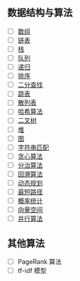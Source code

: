 ## 数据结构与算法

- [ ] [数组](src/main/java/com/jungle/ds/array/README.md) 
- [ ] [链表](src/main/java/com/jungle/ds/linked/README.md) 
- [ ] [栈](src/main/java/com/jungle/ds/stack/README.md) 
- [ ] [队列](src/main/java/com/jungle/ds/queue/README.md) 
- [ ] [递归](src/main/java/com/jungle/ds/recursion/README.md) 
- [ ] [排序](src/main/java/com/jungle/ds/sort/README.md) 
- [ ] [二分查找](src/main/java/com/jungle/ds/search/README.md) 
- [ ] [跳表](src/main/java/com/jungle/ds/skip_list/README.md) 
- [ ] [散列表](src/main/java/com/jungle/ds/hash_table/README.md) 
- [ ] [哈希算法](src/main/java/com/jungle/ds/hash_alg/README.md) 
- [ ] [二叉树](src/main/java/com/jungle/ds/binary_tree/README.md) 
- [ ] [堆](src/main/java/com/jungle/ds/heap/README.md) 
- [ ] [图](src/main/java/com/jungle/ds/graph/README.md) 
- [ ] [字符串匹配](src/main/java/com/jungle/ds/string_matching/README.md) 
- [ ] [贪心算法](src/main/java/com/jungle/ds/gready_alg/README.md) 
- [ ] [分治算法](src/main/java/com/jungle/ds/divide_alg/README.md) 
- [ ] [回溯算法](src/main/java/com/jungle/ds/backtracking_alg/README.md) 
- [ ] [动态规划](src/main/java/com/jungle/ds/dynamic_programming/README.md) 
- [ ] [最短路径](src/main/java/com/jungle/ds/shortest_path_alg/README.md) 
- [ ] [概率统计](src/main/java/com/jungle/ds/probablity_static/README.md) 
- [ ] [向量空间](src/main/java/com/jungle/ds/vector_space/README.md) 
- [ ] [并行算法](src/main/java/com/jungle/ds/vector_space/README.md) 
## 其他算法
- [ ] PageRank 算法
- [ ] tf-idf 模型